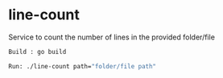# line-count
Service to count the number of lines in the provided folder/file

```sh
Build : go build
```

```sh
Run: ./line-count path="folder/file path"
```
